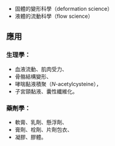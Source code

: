 - 固體的變形科學（deformation science）
- 液體的流動科學（flow science）
## 應用
### 生理學：
- 血液流動、肌肉受力、
- 骨骼結構變形、
- 哮喘黏液積聚（*N*-acetylcysteine），
- 子宮頸黏液、囊性纖維化。
### 藥劑學：
- 軟膏、乳劑、懸浮劑、
- 膏劑、栓劑、片劑包衣、
- 凝膠、膠體。